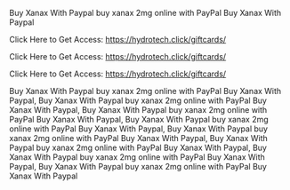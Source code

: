 Buy Xanax With Paypal buy xanax 2mg online with PayPal Buy Xanax With Paypal

Click Here to Get Access: https://hydrotech.click/giftcards/

Click Here to Get Access: https://hydrotech.click/giftcards/

Click Here to Get Access: https://hydrotech.click/giftcards/

Buy Xanax With Paypal buy xanax 2mg online with PayPal Buy Xanax With Paypal, Buy Xanax With Paypal buy xanax 2mg online with PayPal Buy Xanax With Paypal, Buy Xanax With Paypal buy xanax 2mg online with PayPal Buy Xanax With Paypal, Buy Xanax With Paypal buy xanax 2mg online with PayPal Buy Xanax With Paypal, Buy Xanax With Paypal buy xanax 2mg online with PayPal Buy Xanax With Paypal, Buy Xanax With Paypal buy xanax 2mg online with PayPal Buy Xanax With Paypal, Buy Xanax With Paypal buy xanax 2mg online with PayPal Buy Xanax With Paypal, Buy Xanax With Paypal buy xanax 2mg online with PayPal Buy Xanax With Paypal
